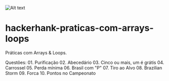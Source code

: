 ![Alt text](image.png)

# hackerhank-praticas-com-arrays-loops

Práticas com Arrays &amp; Loops.

Questões: 01. Purificação 02. Abecedário 03. Cinco ou mais, um é grátis 04. Carrossel 05. Perda mínima 06. Brasil com "P" 07. Tiro ao Alvo 08. Brazilian Storm 09. Forca 10. Pontos no Campeonato
